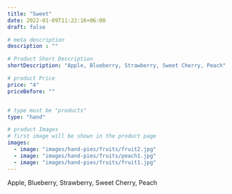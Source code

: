 ```yaml
---
title: "Sweet"
date: 2022-01-09T11:22:16+06:00
draft: false

# meta description
description : ""

# Product Short Description
shortDescription: "Apple, Blueberry, Strawberry, Sweet Cherry, Peach"

# product Price
price: "4"
priceBefore: ""


# type must be "products"
type: "hand"

# product Images
# first image will be shown in the product page
images:
  - image: "images/hand-pies/fruits/fruit2.jpg"
  - image: "images/hand-pies/fruits/peach1.jpg"
  - image: "images/hand-pies/fruits/fruit1.jpg"
---
```


Apple, Blueberry, Strawberry, Sweet Cherry, Peach